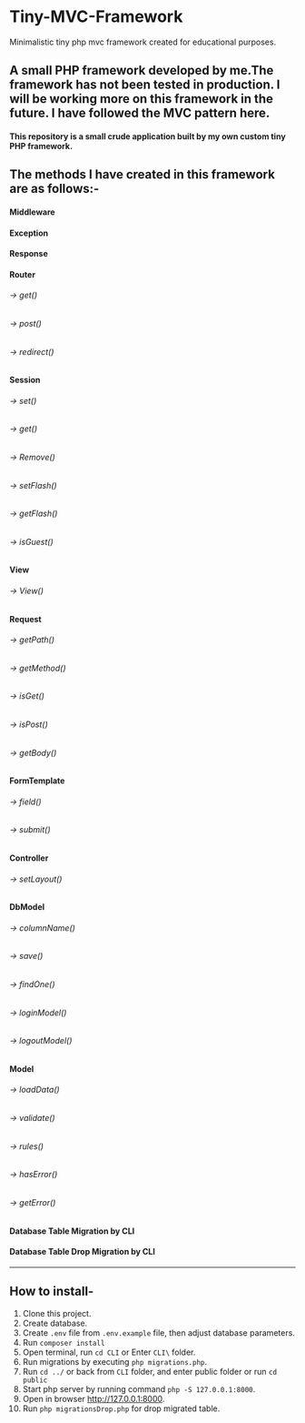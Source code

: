 # Tiny-MVC-Framework
Minimalistic tiny php mvc framework created for educational purposes.

## A small PHP framework developed by me.The framework has not been tested in production. I will be working more on this framework in the future. I have followed the MVC pattern here.

#### This repository is a small crude application built by my own custom tiny PHP framework.

## The methods I have created in this framework are as follows:-

 #### Middleware
 #### Exception
 #### Response
 #### Router
   ######   -> get()
   ######   -> post()
   ######   -> redirect()
 #### Session
   ######   -> set()
   ######   -> get()
   ######   -> Remove()
   ######   -> setFlash()
   ######   -> getFlash()
   ######   -> isGuest()
 #### View
   ######   -> View()
 #### Request
   ######   -> getPath()
   ######   -> getMethod()
   ######   -> isGet()
   ######   -> isPost()
   ######   -> getBody()
 #### FormTemplate
   ######   -> field()
   ######   -> submit()
 #### Controller
   ######   -> setLayout()
 #### DbModel
   ######   ->  columnName()
   ######   -> save()
   ######   -> findOne()
   ######   -> loginModel()
   ######   -> logoutModel()
 #### Model
   ######   -> loadData()
   ######   -> validate()
   ######   -> rules()
   ######   -> hasError()
   ######   -> getError()
 #### Database Table Migration by CLI
 #### Database Table Drop Migration by CLI
 

----
## How to install-

1. Clone this project.
2. Create database.
3. Create `.env` file from `.env.example` file, then adjust database parameters.
4. Run `composer install`
5. Open terminal, run `cd CLI` or Enter `CLI\` folder.
6. Run migrations by executing `php migrations.php`.
7. Run `cd ../` or back from `CLI` folder, and enter public folder or run `cd public`
8. Start php server by running command `php -S 127.0.0.1:8000`.
8. Open in browser http://127.0.0.1:8000.
9. Run `php migrationsDrop.php` for drop migrated table.







